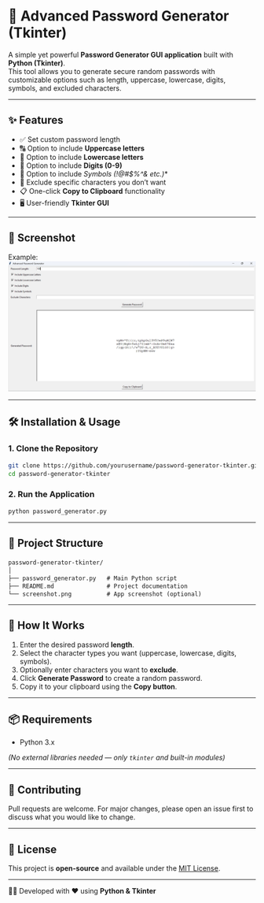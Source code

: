 # 🔐 Advanced Password Generator (Tkinter)

A simple yet powerful **Password Generator GUI application** built with **Python (Tkinter)**.  
This tool allows you to generate secure random passwords with customizable options such as length, uppercase, lowercase, digits, symbols, and excluded characters.  

---

## ✨ Features
- ✅ Set custom password length  
- 🔠 Option to include **Uppercase letters**  
- 🔡 Option to include **Lowercase letters**  
- 🔢 Option to include **Digits (0-9)**  
- 🔣 Option to include **Symbols (!@#$%^&* etc.)**  
- 🚫 Exclude specific characters you don’t want  
- 📋 One-click **Copy to Clipboard** functionality  
- 🖥️ User-friendly **Tkinter GUI**  

---

## 📸 Screenshot

Example:  
![Screenshot](./pass.png)

---

## 🛠️ Installation & Usage

### 1. Clone the Repository
```bash
git clone https://github.com/yourusername/password-generator-tkinter.git
cd password-generator-tkinter
```

### 2. Run the Application
```bash
python password_generator.py
```

---

## 📂 Project Structure
```
password-generator-tkinter/
│
├── password_generator.py   # Main Python script
├── README.md               # Project documentation
└── screenshot.png          # App screenshot (optional)
```

---

## 🚀 How It Works
1. Enter the desired password **length**.  
2. Select the character types you want (uppercase, lowercase, digits, symbols).  
3. Optionally enter characters you want to **exclude**.  
4. Click **Generate Password** to create a random password.  
5. Copy it to your clipboard using the **Copy button**.  

---

## 📦 Requirements
- Python 3.x  

*(No external libraries needed — only `tkinter` and built-in modules)*  

---

## 🤝 Contributing
Pull requests are welcome. For major changes, please open an issue first to discuss what you would like to change.  

---

## 📜 License
This project is **open-source** and available under the [MIT License](LICENSE).  

---
👨‍💻 Developed with ❤️ using **Python & Tkinter**
